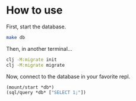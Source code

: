 # How to use

First, start the database.

```bash
make db
```

Then, in another terminal...

```bash
clj -M:migrate init
clj -M:migrate migrate
```

Now, connect to the database in your favorite repl.

```clojure
(mount/start *db*)
(sql/query *db* ["SELECT 1;"])
```
